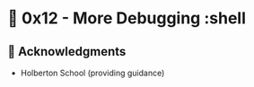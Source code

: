 # :shell: 0x12 - More Debugging :shell

## :mega: Acknowledgments

* Holberton School (providing guidance)
